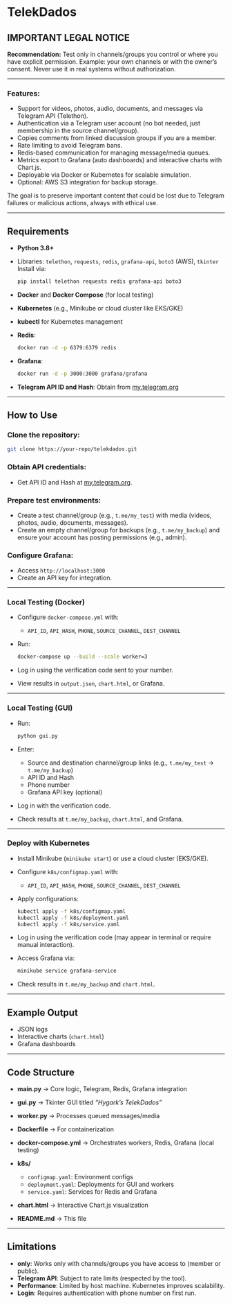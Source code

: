 # TelekDados

## IMPORTANT LEGAL NOTICE

**Recommendation:** Test only in channels/groups you control or where you have explicit permission. Example: your own channels or with the owner’s consent. Never use it in real systems without authorization.

---

### Features:

* Support for videos, photos, audio, documents, and messages via Telegram API (Telethon).
* Authentication via a Telegram user account (no bot needed, just membership in the source channel/group).
* Copies comments from linked discussion groups if you are a member.
* Rate limiting to avoid Telegram bans.
* Redis-based communication for managing message/media queues.
* Metrics export to Grafana (auto dashboards) and interactive charts with Chart.js.
* Deployable via Docker or Kubernetes for scalable simulation.
* Optional: AWS S3 integration for backup storage.

The goal is to preserve important content that could be lost due to Telegram failures or malicious actions, always with ethical use.

---

## Requirements

* **Python 3.8+**
* Libraries: `telethon`, `requests`, `redis`, `grafana-api`, `boto3` (AWS), `tkinter`
  Install via:

  ```bash
  pip install telethon requests redis grafana-api boto3
  ```
* **Docker** and **Docker Compose** (for local testing)
* **Kubernetes** (e.g., Minikube or cloud cluster like EKS/GKE)
* **kubectl** for Kubernetes management
* **Redis**:

  ```bash
  docker run -d -p 6379:6379 redis
  ```
* **Grafana**:

  ```bash
  docker run -d -p 3000:3000 grafana/grafana
  ```
* **Telegram API ID and Hash**: Obtain from [my.telegram.org](https://my.telegram.org)

---

## How to Use

### Clone the repository:

```bash
git clone https://your-repo/telekdados.git
```

### Obtain API credentials:

* Get API ID and Hash at [my.telegram.org](https://my.telegram.org).

### Prepare test environments:

* Create a test channel/group (e.g., `t.me/my_test`) with media (videos, photos, audio, documents, messages).
* Create an empty channel/group for backups (e.g., `t.me/my_backup`) and ensure your account has posting permissions (e.g., admin).

### Configure Grafana:

* Access `http://localhost:3000`
* Create an API key for integration.

---

### Local Testing (Docker)

* Configure `docker-compose.yml` with:

  * `API_ID`, `API_HASH`, `PHONE`, `SOURCE_CHANNEL`, `DEST_CHANNEL`
* Run:

  ```bash
  docker-compose up --build --scale worker=3
  ```
* Log in using the verification code sent to your number.
* View results in `output.json`, `chart.html`, or Grafana.

---

### Local Testing (GUI)

* Run:

  ```bash
  python gui.py
  ```
* Enter:

  * Source and destination channel/group links (e.g., `t.me/my_test` → `t.me/my_backup`)
  * API ID and Hash
  * Phone number
  * Grafana API key (optional)
* Log in with the verification code.
* Check results at `t.me/my_backup`, `chart.html`, and Grafana.

---

### Deploy with Kubernetes

* Install Minikube (`minikube start`) or use a cloud cluster (EKS/GKE).
* Configure `k8s/configmap.yaml` with:

  * `API_ID`, `API_HASH`, `PHONE`, `SOURCE_CHANNEL`, `DEST_CHANNEL`
* Apply configurations:

  ```bash
  kubectl apply -f k8s/configmap.yaml
  kubectl apply -f k8s/deployment.yaml
  kubectl apply -f k8s/service.yaml
  ```
* Log in using the verification code (may appear in terminal or require manual interaction).
* Access Grafana via:

  ```bash
  minikube service grafana-service
  ```
* Check results in `t.me/my_backup` and `chart.html`.

---

## Example Output

* JSON logs
* Interactive charts (`chart.html`)
* Grafana dashboards

---

## Code Structure

* **main.py** → Core logic, Telegram, Redis, Grafana integration
* **gui.py** → Tkinter GUI titled *“Hygark’s TelekDados”*
* **worker.py** → Processes queued messages/media
* **Dockerfile** → For containerization
* **docker-compose.yml** → Orchestrates workers, Redis, Grafana (local testing)
* **k8s/**

  * `configmap.yaml`: Environment configs
  * `deployment.yaml`: Deployments for GUI and workers
  * `service.yaml`: Services for Redis and Grafana
* **chart.html** → Interactive Chart.js visualization
* **README.md** → This file

---

## Limitations

* **only**: Works only with channels/groups you have access to (member or public).
* **Telegram API**: Subject to rate limits (respected by the tool).
* **Performance**: Limited by host machine. Kubernetes improves scalability.
* **Login**: Requires authentication with phone number on first run.

